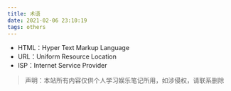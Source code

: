 ```yaml
---
title: 术语
date: 2021-02-06 23:10:19
tags: others
---
```


- HTML：Hyper Text Markup Language
- URL：Uniform Resource Location
- ISP：Internet Service Provider

> 声明：本站所有内容仅供个人学习娱乐笔记所用，如涉侵权，请联系删除
